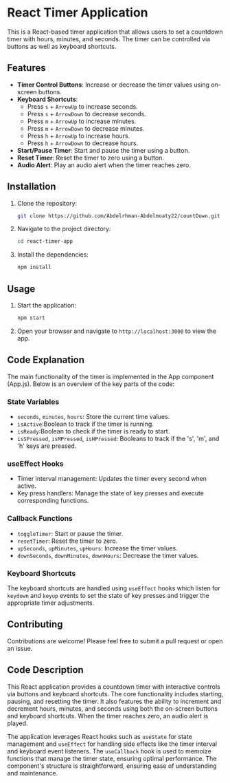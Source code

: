 # React Timer Application

This is a React-based timer application that allows users to set a countdown timer with hours, minutes, and seconds. The timer can be controlled via buttons as well as keyboard shortcuts.

## Features

- **Timer Control Buttons**: Increase or decrease the timer values using on-screen buttons.
- **Keyboard Shortcuts**: 
  - Press `s` + `ArrowUp` to increase seconds.
  - Press `s` + `ArrowDown` to decrease seconds.
  - Press `m` + `ArrowUp` to increase minutes.
  - Press `m` + `ArrowDown` to decrease minutes.
  - Press `h` + `ArrowUp` to increase hours.
  - Press `h` + `ArrowDown` to decrease hours.
- **Start/Pause Timer**: Start and pause the timer using a button.
- **Reset Timer**: Reset the timer to zero using a button.
- **Audio Alert**: Play an audio alert when the timer reaches zero.

## Installation

1. Clone the repository:
   ```bash
   git clone https://github.com/Abdelrhman-Abdelmoaty22/countDown.git

2. Navigate to the project directory:
   ```bash
   cd react-timer-app
3. Install the dependencies:
   ```bash
   npm install

## Usage

1. Start the application:
   ```bash
   npm start

2. Open your browser and navigate to `http://localhost:3000` to view the app.


## Code Explanation

The main functionality of the timer is implemented in the App component (App.js). Below is an overview of the key parts of the code:

### State Variables
- `seconds`, `minutes`, `hours`: Store the current time values.
- `isActive`:Boolean to track if the timer is running.
- `isReady`:Boolean to check if the timer is ready to start.
- `isSPressed`, `isMPressed`, `isHPressed`: Booleans to track if the 's', 'm', and 'h' keys are pressed.

### useEffect Hooks

- Timer interval management: Updates the timer every second when active.
- Key press handlers: Manage the state of key presses and execute corresponding functions.

### Callback Functions

- `toggleTimer`: Start or pause the timer.
- `resetTimer`: Reset the timer to zero.
- `upSeconds`, `upMinutes`, `upHours`: Increase the timer values.
- `downSeconds`, `downMinutes`, `downHours`: Decrease the timer values.

### Keyboard Shortcuts
The keyboard shortcuts are handled using `useEffect` hooks which listen for `keydown` and `keyup` events to set the state of key presses and trigger the appropriate timer adjustments.

## Contributing
Contributions are welcome! Please feel free to submit a pull request or open an issue.

## Code Description

This React application provides a countdown timer with interactive controls via buttons and keyboard shortcuts. The core functionality includes starting, pausing, and resetting the timer. It also features the ability to increment and decrement hours, minutes, and seconds using both the on-screen buttons and keyboard shortcuts. When the timer reaches zero, an audio alert is played.

The application leverages React hooks such as `useState` for state management and `useEffect` for handling side effects like the timer interval and keyboard event listeners. The `useCallback` hook is used to memoize functions that manage the timer state, ensuring optimal performance. The component's structure is straightforward, ensuring ease of understanding and maintenance.


